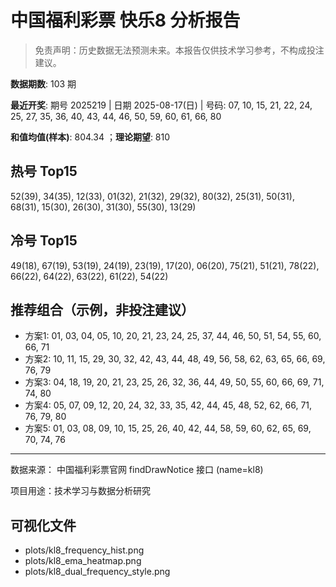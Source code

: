 # 中国福利彩票 快乐8 分析报告

> 免责声明：历史数据无法预测未来。本报告仅供技术学习参考，不构成投注建议。


**数据期数**: 103 期

**最近开奖**: 期号 2025219 | 日期 2025-08-17(日) | 号码: 07, 10, 15, 21, 22, 24, 25, 27, 35, 36, 40, 43, 44, 46, 50, 59, 60, 61, 66, 80

**和值均值(样本)**: 804.34 ；**理论期望**: 810


## 热号 Top15

52(39), 34(35), 12(33), 01(32), 21(32), 29(32), 80(32), 25(31), 50(31), 68(31), 15(30), 26(30), 31(30), 55(30), 13(29)


## 冷号 Top15

49(18), 67(19), 53(19), 24(19), 23(19), 17(20), 06(20), 75(21), 51(21), 78(22), 66(22), 64(22), 63(22), 61(22), 54(22)


## 推荐组合（示例，非投注建议）

- 方案1: 01, 03, 04, 05, 10, 20, 21, 23, 24, 25, 37, 44, 46, 50, 51, 54, 55, 60, 66, 71
- 方案2: 10, 11, 15, 29, 30, 32, 42, 43, 44, 48, 49, 56, 58, 62, 63, 65, 66, 69, 76, 79
- 方案3: 04, 18, 19, 20, 21, 23, 25, 26, 32, 36, 44, 49, 50, 55, 60, 66, 69, 71, 74, 80
- 方案4: 05, 07, 09, 12, 20, 24, 32, 33, 35, 42, 44, 45, 48, 52, 62, 66, 71, 76, 79, 80
- 方案5: 01, 03, 08, 09, 10, 15, 25, 26, 40, 42, 44, 58, 59, 60, 62, 65, 69, 70, 74, 76

---

数据来源： 中国福利彩票官网 findDrawNotice 接口 (name=kl8)

项目用途：技术学习与数据分析研究


## 可视化文件

- plots/kl8_frequency_hist.png
- plots/kl8_ema_heatmap.png
- plots/kl8_dual_frequency_style.png